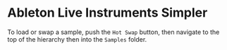 # Ableton Live Instruments Simpler

To load or swap a sample, push the `Hot Swap` button, then navigate to the top of the hierarchy then into the `Samples` folder.
